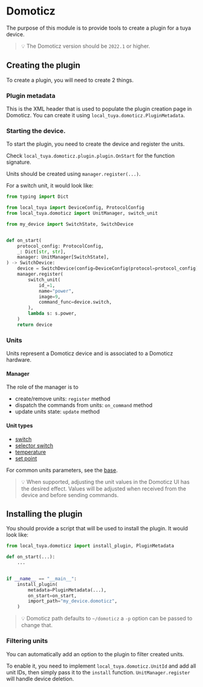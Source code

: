 # Domoticz
The purpose of this module is to provide tools to create a plugin for a tuya device.

> 💡 The Domoticz version should be `2022.1` or higher.

## Creating the plugin
To create a plugin, you will need to create 2 things.

### Plugin metadata
This is the XML header that is used to populate the plugin creation page in Domoticz.
You can create it using `local_tuya.domoticz.PluginMetadata`.

### Starting the device.
To start the plugin, you need to create the device and register the units.

Check `local_tuya.domoticz.plugin.plugin.OnStart` for the function signature.

Units should be created using `manager.register(...)`.

For a switch unit, it would look like:
```python
from typing import Dict

from local_tuya import DeviceConfig, ProtocolConfig
from local_tuya.domoticz import UnitManager, switch_unit

from my_device import SwitchState, SwitchDevice


def on_start(
    protocol_config: ProtocolConfig,
    _: Dict[str, str],
    manager: UnitManager[SwitchState],
) -> SwitchDevice:
    device = SwitchDevice(config=DeviceConfig(protocol=protocol_config))
    manager.register(
        switch_unit(
            id_=1,
            name="power",
            image=9,
            command_func=device.switch,
        ),
        lambda s: s.power,
    )
    return device
```

### Units
Units represent a Domoticz device and is associated to a Domoticz hardware.

#### Manager
The role of the manager is to
- create/remove units: `register` method
- dispatch the commands from units: `on_command` method
- update units state: `update` method

#### Unit types
- [switch](./units/switch.py)
- [selector switch](./units/selector_switch.py)
- [temperature](./units/temperature.py)
- [set point](./units/set_point.py)

For common units parameters, see the [base](./units/base.py).

> 💡 When supported, adjusting the unit values in the Domoticz UI has the desired effect.
> Values will be adjusted when received from the device and before sending commands.

## Installing the plugin
You should provide a script that will be used to install the plugin.
It would look like:
```python
from local_tuya.domoticz import install_plugin, PluginMetadata

def on_start(...):
    ...


if __name__ == "__main__":
    install_plugin(
        metadata=PluginMetadata(...),
        on_start=on_start,
        import_path="my_device.domoticz",
    )
```

> 💡 Domoticz path defaults to `~/domoticz` a `-p` option can be passed to change that.

### Filtering units
You can automatically add an option to the plugin to filter created units.

To enable it, you need to implement `local_tuya.domoticz.UnitId` and add all unit IDs, then simply pass it to the `install` function. `UnitManager.register` will handle device deletion.